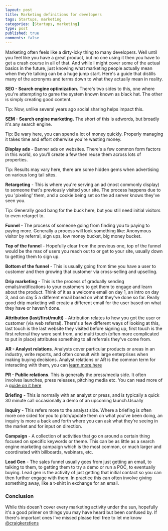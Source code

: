 ```yaml
--- 
layout: post
title: Marketing definitions for developers
tags: Startups, marketing
categories: [Startups, marketing]
type: post
published: true
comments: false
---
```


Marketing often feels like a dirty-icky thing to many developers. Well until you feel like you have a great product, but no one using it then you have to get a crash course in all of that. And while I might cover some of the actual basics in the future, just knowing what marketing people actually mean when they’re talking can be a huge jump start. Here's a guide that distills many of the acronyms and terms down to what they actually mean in reality. 

<!--more-->

**SEO - Search engine optimization.** There's two sides to this, one where you're attempting to game the system known known as black hat. The other is simply creating good content. 

Tip: Now, unlike several years ago social sharing helps impact this.

**SEM - Search engine marketing.** The short of this is adwords, but broadly it's any search engine. 

Tip: Be wary here, you can spend a lot of money quickly. Properly managing it takes time and effort otherwise you're wasting money.

**Display ads** - Banner ads on websites. There's a few common form factors in this world, so you'll create a few then reuse them across lots of properties. 

Tip: Results may vary here, there are some hidden gems when advertising on various long tail sites. 

**Retargeting** - This is where you're serving an ad (most commonly display) to someone that's previously visited your site. The process happens due to you 'pixeling' them, and a cookie being set so the ad server knows they've seen you.

Tip: Generally good bang for the buck here, but you still need initial visitors to even retarget to. 

**Funnel** - The process of someone going from finding you to paying to paying more. Generally a process will look something like: Anonymous visitor by referral, sign ups, low money bucket, big money bucket. 

**Top of the funnel** - Hopefully clear from the previous one, top of the funnel would be the max of users you reach out to or get to your site, usually down to getting them to sign up. 

**Bottom of the funnel** - This is usually going from time you have a user to customer and then growing that customer via cross-selling and upselling. 

**Drip marketing** - This is the process of gradually sending emails/notifications to your customers to get them to engage and learn about the product. Think of it as a welcome email on day 1, an intro on day 3, and on day 5 a different email based on what they've done so far. Really good drip marketing will create a different email for the user based on what they have or haven't done.

**Attribution (last/first/multi)** - Attribution relates to how you got the user or customer (via web referral). There's a few different ways of looking at this, last touch is the last website they visited before signing up, first touch is the first referral they were sent from, and multi touch (often more complicated to put in place) attributes something to all referrals they've come from.

**AR - Analyst relations**. Analysts cover particular products or areas in an industry, write reports, and often consult with large enterprises when making buying decisions. Analyst relations or AR is the common term for interacting with them, you can [learn more here](/2015/07/25/A-guide-to-analyst-relations-for-startups/)

**PR - Public relations**. This is generally the press/media side. It often involves launches, press releases, pitching media etc. You can read more of a [guide on it here](/2015/07/21/An-intro-PR-guide-for-startups/)

**Briefing** - This is normally with an analyst or press, and is typically a quick 30 minute call occasionally a demo of an upcoming launch.Usually 

**Inquiry** - This refers more to the analyst side. Where a briefing is often more one sided for you to pitch/update them on what you’ve been doing, an inquiry is more a back and forth where you can ask what they’re seeing in the market and for input on direction.

**Campaign** - A collection of activities that go on around a certain thing focused on specific keywords or theme. This can be as little as a search engine marketing campaign which is the most common, or much larger and coordinated with billboards, webinars, etc. 

**Lead Gen** - The sales funnel usually goes from just getting an email, to talking to them, to getting them to try a demo or run a POC, to eventually buying. Lead gen is the activity of just getting that initial contact so you can then further engage with them. In practice this can often involve giving something away, like a t-shirt in exchange for an email.

### Conclusion

While this doesn't cover every marketing activity under the sun, hopefully it's a good primer on things you may have heard but been confused by. If there's important ones I've missed please feel free to let me know [@craigkerstiens](http://www.twitter.com/craigkerstiens)
